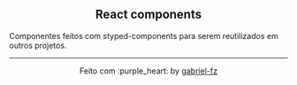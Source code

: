 <h2 align="center">
  React components
</h2>

Componentes feitos com styped-components para serem reutilizados em outros projetos.

---

<p align="center">
  Feito com :purple_heart: by <a href="https://github.com/gabriel-fz" target="_blank">gabriel-fz</a>
</p>